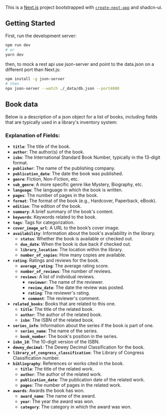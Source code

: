 This is a [Next.js](https://nextjs.org/) project bootstrapped with [`create-next-app`](https://github.com/vercel/next.js/tree/canary/packages/create-next-app) and shadcn-ui.

## Getting Started

First, run the development server:

```bash
npm run dev
# or
yarn dev
```

then, to mock a rest api use json-server and point to the data.json on a different port than Next.js:

```bash
npm install -g json-server
# then
npx json-server --watch ./_data/db.json --port4000
```

## Book data

Below is a description of a json object for a list of books, including fields that are typically used in a library's inventory system:

### Explanation of Fields:

- **`title`**: The title of the book.
- **`author`**: The author(s) of the book.
- **`isbn`**: The International Standard Book Number, typically in the 13-digit format.
- **`publisher`**: The name of the publishing company.
- **`publication_date`**: The date the book was published.
- **`genre`**: Fiction, Non-Fiction, etc.
- **`sub_genre`**: A more specific genre like Mystery, Biography, etc.
- **`language`**: The language in which the book is written.
- **`pages`**: The number of pages in the book.
- **`format`**: The format of the book (e.g., Hardcover, Paperback, eBook).
- **`edition`**: The edition of the book.
- **`summary`**: A brief summary of the book's content.
- **`keywords`**: Keywords related to the book.
- **`tags`**: Tags for categorization.
- **`cover_image_url`**: A URL to the book’s cover image.
- **`availability`**: Information about the book's availability in the library.
  - **`status`**: Whether the book is available or checked out.
  - **`due_date`**: When the book is due back if checked out.
  - **`library_location`**: The location within the library.
  - **`number_of_copies`**: How many copies are available.
- **`rating`**: Ratings and reviews for the book.
  - **`average_rating`**: The average rating score.
  - **`number_of_reviews`**: The number of reviews.
  - **`reviews`**: A list of individual reviews.
    - **`reviewer`**: The name of the reviewer.
    - **`review_date`**: The date the review was posted.
    - **`rating`**: The reviewer's rating.
    - **`comment`**: The reviewer's comment.
- **`related_books`**: Books that are related to this one.
  - **`title`**: The title of the related book.
  - **`author`**: The author of the related book.
  - **`isbn`**: The ISBN of the related book.
- **`series_info`**: Information about the series if the book is part of one.
  - **`series_name`**: The name of the series.
  - **`book_number`**: The book's position in the series.
- **`isbn_10`**: The 10-digit version of the ISBN.
- **`dewey_decimal`**: The Dewey Decimal Classification for the book.
- **`library_of_congress_classification`**: The Library of Congress Classification number.
- **`bibliography`**: References or works cited in the book.
  - **`title`**: The title of the related work.
  - **`author`**: The author of the related work.
  - **`publication_date`**: The publication date of the related work.
  - **`pages`**: The number of pages in the related work.
- **`awards`**: Awards the book has won.
  - **`award_name`**: The name of the award.
  - **`year`**: The year the award was won.
  - **`category`**: The category in which the award was won.
